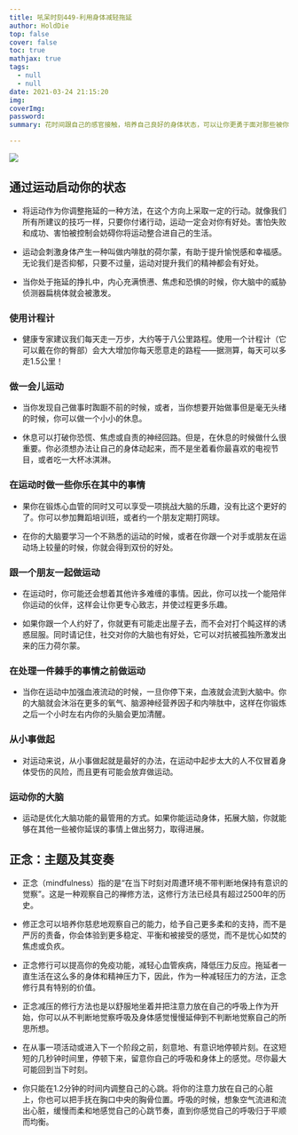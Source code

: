 ```yaml
---
title: 吼呆时刻449-利用身体减轻拖延
author: HoldDie
top: false
cover: false
toc: true
mathjax: true
tags:
  - null
  - null
date: 2021-03-24 21:15:20
img:
coverImg:
password:
summary: 花时间跟自己的感官接触，培养自己良好的身体状态，可以让你更勇于面对那些被你拖延的事情。

---
```


![](https://cdn.jsdelivr.net/gh/asxing/img1/20210324211649.png)

## 通过运动启动你的状态

- 将运动作为你调整拖延的一种方法，在这个方向上采取一定的行动。就像我们所有所建议的技巧一样，只要你付诸行动，运动一定会对你有好处。害怕失败和成功、害怕被控制会妨碍你将运动整合进自己的生活。

- 运动会刺激身体产生一种叫做内啡肽的荷尔蒙，有助于提升愉悦感和幸福感。无论我们是否抑郁，只要不过量，运动对提升我们的精神都会有好处。

- 当你处于拖延的挣扎中，内心充满愤懑、焦虑和恐惧的时候，你大脑中的威胁侦测器扁桃体就会被激发。

### 使用计程计

- 健康专家建议我们每天走一万步，大约等于八公里路程。使用一个计程计（它可以戴在你的臀部）会大大增加你每天愿意走的路程——据测算，每天可以多走1.5公里！

### 做一会儿运动

- 当你发现自己做事时踟蹰不前的时候，或者，当你想要开始做事但是毫无头绪的时候，你可以做一个小小的休息。

- 休息可以打破你恐慌、焦虑或自责的神经回路。但是，在休息的时候做什么很重要。你必须想办法让自己的身体动起来，而不是坐着看你最喜欢的电视节目，或者吃一大杯冰淇淋。

### 在运动时做一些你乐在其中的事情

- 果你在锻炼心血管的同时又可以享受一项挑战大脑的乐趣，没有比这个更好的了。你可以参加舞蹈培训班，或者约一个朋友定期打网球。

- 在你的大脑要学习一个不熟悉的运动的时候，或者在你跟一个对手或朋友在运动场上较量的时候，你就会得到双份的好处。

### 跟一个朋友一起做运动

- 在运动时，你可能还会想着其他许多难缠的事情。因此，你可以找一个能陪伴你运动的伙伴，这样会让你更专心致志，并使过程更多乐趣。

- 如果你跟一个人约好了，你就更有可能走出屋子去，而不会对打个盹这样的诱惑屈服。同时请记住，社交对你的大脑也有好处，它可以对抗被孤独所激发出来的压力荷尔蒙。

### 在处理一件棘手的事情之前做运动

- 当你在运动中加强血液流动的时候，一旦你停下来，血液就会流到大脑中。你的大脑就会沐浴在更多的氧气、脑源神经营养因子和内啡肽中，这样在你锻炼之后一个小时左右内你的头脑会更加清醒。

### 从小事做起

- 对运动来说，从小事做起就是最好的办法，在运动中起步太大的人不仅冒着身体受伤的风险，而且更有可能会放弃做运动。

### 运动你的大脑

- 运动是优化大脑功能的最管用的方式。如果你能运动身体，拓展大脑，你就能够在其他一些被你延误的事情上做出努力，取得进展。

## 正念：主题及其变奏

- 正念（mindfulness）指的是“在当下时刻对周遭环境不带判断地保持有意识的觉察”。这是一种观察自己的禅修方法，这修行方法已经具有超过2500年的历史。

- 修正念可以培养你慈悲地观察自己的能力，给予自己更多柔和的支持，而不是严厉的责备，你会体验到更多稳定、平衡和被接受的感觉，而不是忧心如焚的焦虑或负疚。

- 正念修行可以提高你的免疫功能，减轻心血管疾病，降低压力反应。拖延者一直生活在这么多的身体和精神压力下，因此，作为一种减轻压力的方法，正念修行具有特别的价值。

- 正念减压的修行方法也是以舒服地坐着并把注意力放在自己的呼吸上作为开始，你可以从不判断地觉察呼吸及身体感觉慢慢延伸到不判断地觉察自己的所思所想。

- 在从事一项活动或进入下一个阶段之前，刻意地、有意识地停顿片刻。在这短短的几秒钟时间里，停顿下来，留意你自己的呼吸和身体上的感觉。尽你最大可能回到当下时刻。

- 你只能在1.2分钟的时间内调整自己的心跳。将你的注意力放在自己的心脏上，你也可以把手抚在胸口中央的胸骨位置。呼吸的时候，想象空气流进和流出心脏，缓慢而柔和地感觉自己的心跳节奏，直到你感觉自己的呼吸归于平顺而均衡。